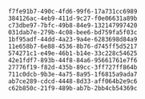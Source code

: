 
                f7fe91b7-490c-4fd6-99f6-17a731cc6989
                384126ac-4eb9-411d-9c27-f0e06631a89b
                c73dbe97-7bfc-49b8-84e9-132147997420
                031dab7e-279b-4c08-bee6-bd759fa5f03c
                1bf95adf-44dd-4a23-9a4e-6283698d84a9
                11e658b7-6e88-4536-8b76-d745ff5d5217
                574271c1-e49e-46b1-b14e-33c228c54625
                42e1fdf7-893b-44f8-84a6-95661761e7f6
                27776f19-f82d-435b-89cc-3ff727ff864b
                711c0dcb-9b3e-4a75-8a95-1f6815a9ada7
                ab7ce289-cdcd-4448-8d33-aff064b2e9c6
                c62b850c-21f9-489b-ab7b-2bb4cb54369c
                